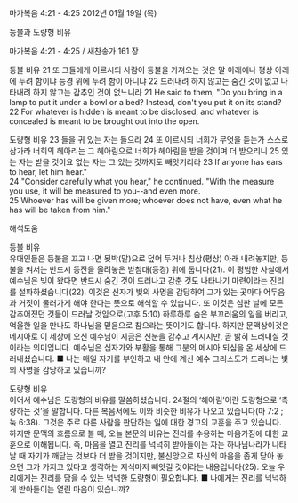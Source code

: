 마가복음 4:21 - 4:25 
2012년 01월 19일 (목)

등불과 도량형 비유



마가복음 4:21 - 4:25 / 새찬송가 161 장


등불 비유
21 또 그들에게 이르시되 사람이 등불을 가져오는 것은 말 아래에나 평상 아래에 두려 함이냐 등경 위에 두려 함이 아니냐 22 드러내려 하지 않고는 숨긴 것이 없고 나타내려 하지 않고는 감추인 것이 없느니라
21 He said to them, "Do you bring in a lamp to put it under a bowl or a bed? Instead, don't you put it on its stand?   
22 For whatever is hidden is meant to be disclosed, and whatever is concealed is meant to be brought out into the open.   

도량형 비유
23 들을 귀 있는 자는 들으라 24 또 이르시되 너희가 무엇을 듣는가 스스로 삼가라 너희의 헤아리는 그 헤아림으로 너희가 헤아림을 받을 것이며 더 받으리니 25 있는 자는 받을 것이요 없는 자는 그 있는 것까지도 빼앗기리라
23 If anyone has ears to hear, let him hear."   
24 "Consider carefully what you hear," he continued. "With the measure you use, it will be measured to you--and even more.   
25 Whoever has will be given more; whoever does not have, even what he has will be taken from him."

해석도움





등불 비유  
유대인들은 등불을 끄고 나면 됫박(말)으로 덮어 두거나 침상(평상) 아래 내려놓지만, 등불을 켜서는 반드시 등잔을 올려놓은 받침대(등경) 위에 둡니다(21). 이 평범한 사실에서 예수님은 빛이 왔다면 반드시 숨긴 것이 드러나고 감춘 것도 나타나기 마련이라는 진리를 설파하셨습니다(22). 이것은 신자가 빛의 사명을 감당하여 그가 있는 곳마다 어두움과 거짓이 물러가게 해야 한다는 뜻으로 해석할 수 있습니다. 또 이것은 심판 날에 모든 감추어졌던 것들이 드러날 것임으로(고후 5:10) 하루하루 숨은 부끄러움의 일을 버리고, 억울한 일을 만나도 하나님을 믿음으로 참으라는 뜻이기도 합니다. 하지만 문맥상이것은 메시아로 이 세상에 오신 예수님이 지금은 신분을 감추고 계시지만, 곧 밝히 드러내실 것이라는 의미입니다. 예수님은 십자가와 부활을 통해 그분의 메시아 되심을 온 세상에 드러내셨습니다.
■ 나는 매일 자기를 부인하고 내 안에 계신 예수 그리스도가 드러나는 빛의 사명을 감당하고 있습니까?

도량형 비유  
이어서 예수님은 도량형의 비유를 말씀하셨습니다. 24절의 ‘헤아림’이란 도량형으로 ‘측량하는 것’을 말합니다. 다른 복음서에도 이와 비슷한 비유가 나오고 있습니다(마 7:2 ; 눅 6:38). 그것은 주로 다른 사람을 판단하는 일에 대한 경고의 교훈을 주고 있습니다. 하지만 문맥의 흐름으로 볼 때, 오늘 본문의 비유는 진리를 수용하는 마음가짐에 대한 교훈으로 이해됩니다. 즉, 마음을 열고 진리를 넉넉히 받아들이는 자는 하나님나라가 나타날 때 자기가 깨닫는 것보다 더 받을 것이지만, 불신앙으로 자신의 마음을 좁게 닫아 놓으면 그가 가지고 있다고 생각하는 지식마저 빼앗길 것이라는 내용입니다(25). 오늘 우리에게는 진리를 담을 수 있는 넉넉한 도량형이 필요합니다.
■ 나에게는 진리를 넉넉하게 받아들이는 열린 마음이 있습니까?